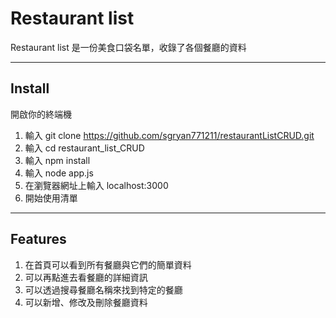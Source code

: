# Restaurant list
Restaurant list 是一份美食口袋名單，收錄了各個餐廳的資料

---

## Install
開啟你的終端機
1. 輸入 git clone https://github.com/sgryan771211/restaurantListCRUD.git
2. 輸入 cd restaurant_list_CRUD
3. 輸入 npm install
4. 輸入 node app.js
5. 在瀏覽器網址上輸入 localhost:3000
6. 開始使用清單
---

## Features
1. 在首頁可以看到所有餐廳與它們的簡單資料
2. 可以再點進去看餐廳的詳細資訊
3. 可以透過搜尋餐廳名稱來找到特定的餐廳
4. 可以新增、修改及刪除餐廳資料